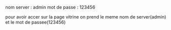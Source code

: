 nom server : admin
mot de passe : 123456

pour avoir accer sur la page vitrine on prend le meme nom de server(admin) et le mot de passee(123456)
